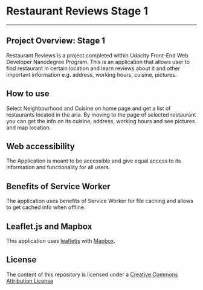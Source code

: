 # Restaurant Reviews Stage 1
---

## Project Overview: Stage 1

Restaurant Reviews is a project completed within Udacity Front-End Web Developer Nanodegree Program. 
This is an application that allows user to find restaurant in certain location and learn reviews about it and other important information e.g. address, working hours, cuisine, pictures.

## How to use

Select Neighbourhood and Cuisine on home page and get a list of restaurants located in the aria.
By moving to the page of selected restaurant you can get the info on its cuisine, address, working hours and see pictures and map location.

## Web accessibility

The Application is meant to be accessible and give equal access to its information and functionality for all users.

## Benefits of Service Worker

The application uses benefits of Service Worker for file caching and allows to get cached info when offline.

## Leaflet.js and Mapbox

This application uses [leafletjs](https://leafletjs.com/) with [Mapbox](https://www.mapbox.com/). 

## License

The content of this repository is licensed under a [Creative Commons Attribution License](https://creativecommons.org/licenses/by/3.0/us/) 





